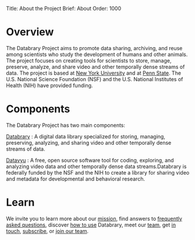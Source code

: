 Title: About the Project
Brief: About
Order: 1000

# Overview

The Databrary Project aims to promote data sharing, archiving, and reuse among scientists who study the development of humans and other animals. The project focuses on creating tools for scientists to store, manage, preserve, analyze, and share video and other temporally dense streams of data. The project is based at [New York University](http://www.nyu.edu) and at [Penn State](http://www.psu.edu). The U.S. National Science Foundation (NSF) and the U.S. National Institutes of Health (NIH) have provided funding. 

# Components

The Databrary Project has two main components:

[Databrary](http://databrary.org)
:   A digital data library specialized for storing, managing, preserving, analyzing, and sharing video and other temporally dense streams of data.

[Datavyu](http://datavyu.org)
:   A free, open source software tool for coding, exploring, and analyzing video data and other temporally dense data streams.Databrary is federally funded by the NSF and the NIH to create a library for sharing video and metadata for developmental and behavioral research.

# Learn

We invite you to learn more about our [mission](|filename|about/mission.md), find answers to [frequently asked questions](|filename|about/faq.md), discover [how to use](|filename|about/use-cases.md) Databrary, meet our [team](|filename|about/team.md), get [in touch](|filename|about/contact.md), [subscribe](|filename|about/newsletter.md), or [join our team](|filename|about/jobs.md).
